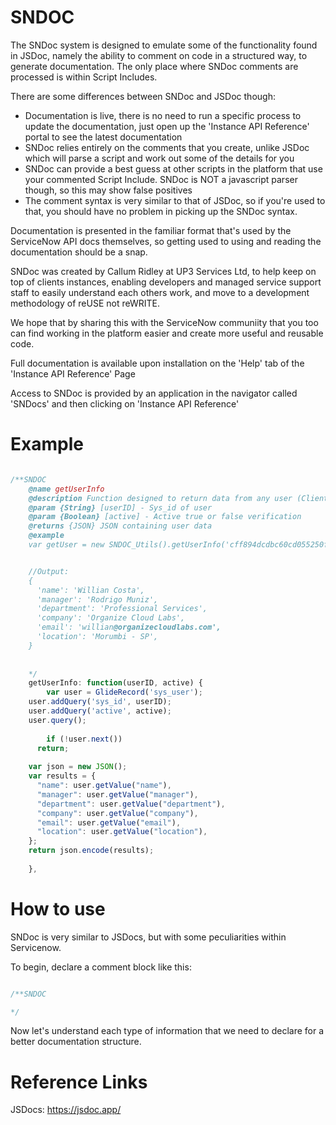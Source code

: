 # SNDOC

The SNDoc system is designed to emulate some of the functionality found in JSDoc, namely the ability to comment on code in a structured way, to generate documentation. The only place where SNDoc comments are processed is within Script Includes.

There are some differences between SNDoc and JSDoc though:

- Documentation is live, there is no need to run a specific process to update the documentation, just open up the 'Instance API Reference' portal to see the latest documentation
- SNDoc relies entirely on the comments that you create, unlike JSDoc which will parse a script and work out some of the details for you
- SNDoc can provide a best guess at other scripts in the platform that use your commented Script Include. SNDoc is NOT a javascript parser though, so this may show false positives
- The comment syntax is very similar to that of JSDoc, so if you're used to that, you should have no problem in picking up the SNDoc syntax.

Documentation is presented in the familiar format that's used by the ServiceNow API docs themselves, so getting used to using and reading the documentation should be a snap.

SNDoc was created by Callum Ridley at UP3 Services Ltd, to help keep on top of clients instances, enabling developers and managed service support staff to easily understand each others work, and move to a development methodology of reUSE not reWRITE.

We hope that by sharing this with the ServiceNow communiity that you too can find working in the platform easier and create more useful and reusable code.

Full documentation is available upon installation on the 'Help' tab of the 'Instance API Reference' Page

Access to SNDoc is provided by an application in the navigator called 'SNDocs' and then clicking on 'Instance API Reference'


# Example

```JAVASCRIPT

/**SNDOC
    @name getUserInfo
    @description Function designed to return data from any user (Client and Server)
    @param {String} [userID] - Sys_id of user
    @param {Boolean} [active] - Active true or false verification
    @returns {JSON} JSON containing user data
    @example
    var getUser = new SNDOC_Utils().getUserInfo('cff894dcdbc60cd055250fbca3961901');


    //Output:
    {
      'name': 'Willian Costa',
      'manager': 'Rodrigo Muniz',
      'department': 'Professional Services',
      'company': 'Organize Cloud Labs',
      'email': 'willian@organizecloudlabs.com',
      'location': 'Morumbi - SP',
    }
    
    
    */
	getUserInfo: function(userID, active) {
		var user = GlideRecord('sys_user');
    user.addQuery('sys_id', userID);
    user.addQuery('active', active);
    user.query();
    
		if (!user.next()) 
      return;
      
    var json = new JSON();
    var results = {
      "name": user.getValue("name"),
      "manager": user.getValue("manager"),
      "department": user.getValue("department"),
      "company": user.getValue("company"),
      "email": user.getValue("email"),
      "location": user.getValue("location"),		
    };
    return json.encode(results);
		
	},

```

# How to use

 SNDoc is very similar to JSDocs, but with some peculiarities within Servicenow.


To begin, declare a comment block like this:

```JAVASCRIPT

/**SNDOC

*/

```

Now let's understand each type of information that we need to declare for a better documentation structure.

# Reference Links

JSDocs: https://jsdoc.app/
